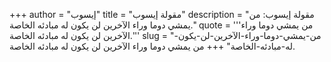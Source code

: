 +++
author = "إيسوب"
title = "مقولة إيسوب"
description = "مقولة إيسوب: من يمشي دوما وراء الآخرين لن يكون له مبادئه الخاصة."
quote = '''من يمشي دوما وراء الآخرين لن يكون له مبادئه الخاصة.''' 
slug = "من-يمشي-دوما-وراء-الآخرين-لن-يكون-له-مبادئه-الخاصة"
+++
من يمشي دوما وراء الآخرين لن يكون له مبادئه الخاصة.
